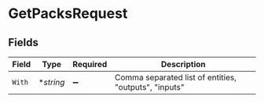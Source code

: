 # GetPacksRequest


## Fields

| Field                                                 | Type                                                  | Required                                              | Description                                           |
| ----------------------------------------------------- | ----------------------------------------------------- | ----------------------------------------------------- | ----------------------------------------------------- |
| `With`                                                | **string*                                             | :heavy_minus_sign:                                    | Comma separated list of entities, "outputs", "inputs" |